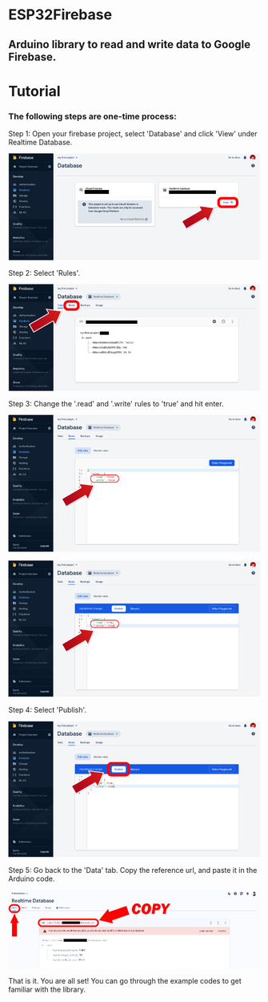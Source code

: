 # ESP32Firebase
## Arduino library to read and write data to Google Firebase.

# Tutorial
### The following steps are one-time process:

Step 1: Open your firebase project, select 'Database' and click 'View' under Realtime Database. 

![Step1](https://github.com/Rupakpoddar/ESP32Firebase/blob/main/documentation/tutorial_1.png) 

Step 2: Select 'Rules'. 

![Step2](https://github.com/Rupakpoddar/ESP32Firebase/blob/main/documentation/tutorial_2.png) 

Step 3: Change the '.read' and '.write' rules to 'true' and hit enter. 

![Step3.1](https://github.com/Rupakpoddar/ESP32Firebase/blob/main/documentation/tutorial_3.png) 

![Step3.2](https://github.com/Rupakpoddar/ESP32Firebase/blob/main/documentation/tutorial_4.png) 

Step 4: Select 'Publish'. 

![Step4](https://github.com/Rupakpoddar/ESP32Firebase/blob/main/documentation/tutorial_5.png) 

Step 5: Go back to the 'Data' tab. Copy the reference url, and paste it in the Arduino code. 

![Step5](https://github.com/Rupakpoddar/ESP32Firebase/blob/main/documentation/tutorial_6.png) 

That is it. You are all set! You can go through the example codes to get familiar with the library. 
